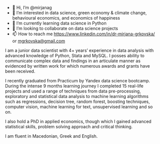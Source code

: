 - 👋 Hi, I’m @mirjanag
- 👀 I’m interested in data science, green economy & climate change, behavioural economics, and economics of happiness 
- 🌱 I’m currently learning data science in Python
- 💞️ I’m looking to collaborate on data science projects 
- 📫 How to reach me https://www.linkedin.com/in/dr-mirjana-grkovska/  or mgrkovska@gmail.com

I am a junior data scientist with 4+ years’ experience in data analysis with advanced knowledge of Python, Stata and MySQL. I posses ability to communicate complex data and findings in an articulate manner as evidenced by written work for which numerous awards and grants have been received. 

I recently graduated from Practicum by Yandex data science bootcamp. During the intense 9 months learning journey I completed 15 real-life projects and used a range of techniques from data pre-processing, exploratory and statistical data analysis to machine learning algorithms such as regressions, decision tree, random forest, boosting techniques, computer vision, machine learning for text, unsupervised learning and so on. 

I also hold a PhD in applied economics, though which I gained advanced statistical skills, problem solving approach and critical thinking. 

I am fluent in Macedonian, Greek and English. 

<!---
mirjanag/mirjanag is a ✨ special ✨ repository because its `README.md` (this file) appears on your GitHub profile.
You can click the Preview link to take a look at your changes.
--->
